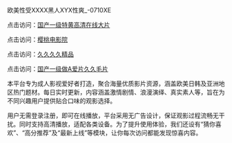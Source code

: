 欧美性受XXXX黑人XYX性爽_-0710XE

点击访问：<a href="https://heiliaozj3tjd.pages.dev">国产一级特黄高清在线大片</a>

点击访问：<a href="https://heiliaoe8ajia.pages.dev">樱桃电影院</a>

点击访问：<a href="https://heiliaoxqkkct.pages.dev">久久久久精品</a>

点击访问：<a href="https://heiliaoxwd5i8.pages.dev">国产一级做A爱片久久毛片</a>

本平台专为成人影视爱好者打造，聚合海量优质影片资源，涵盖欧美日韩及亚洲地区热门题材。每日实时更新，内容涵盖激情剧情、浪漫演绎、真实素人等，旨在为不同兴趣用户提供贴合口味的观影选择。

用户无需登录注册，即可在线播放，平台采用无广告设计，保证观影过程流畅无干扰。同时支持高清播放，适配各类设备。为了提升使用体验，我们还设有“猜你喜欢”、“高分推荐”及“最新上线”等模块，让你每次访问都能发现惊喜内容。

<span style="display:none;">[Canonical link](https://github.com/rty20250710/rty2 )</span>
